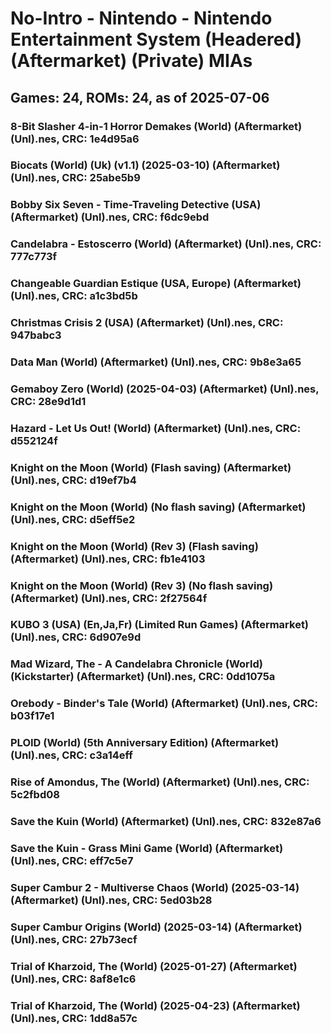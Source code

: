# No-Intro - Nintendo - Nintendo Entertainment System (Headered) (Aftermarket) (Private) MIAs
## Games: 24, ROMs: 24, as of 2025-07-06

### 8-Bit Slasher 4-in-1 Horror Demakes (World) (Aftermarket) (Unl).nes, CRC: 1e4d95a6
### Biocats (World) (Uk) (v1.1) (2025-03-10) (Aftermarket) (Unl).nes, CRC: 25abe5b9
### Bobby Six Seven - Time-Traveling Detective (USA) (Aftermarket) (Unl).nes, CRC: f6dc9ebd
### Candelabra - Estoscerro (World) (Aftermarket) (Unl).nes, CRC: 777c773f
### Changeable Guardian Estique (USA, Europe) (Aftermarket) (Unl).nes, CRC: a1c3bd5b
### Christmas Crisis 2 (USA) (Aftermarket) (Unl).nes, CRC: 947babc3
### Data Man (World) (Aftermarket) (Unl).nes, CRC: 9b8e3a65
### Gemaboy Zero (World) (2025-04-03) (Aftermarket) (Unl).nes, CRC: 28e9d1d1
### Hazard - Let Us Out! (World) (Aftermarket) (Unl).nes, CRC: d552124f
### Knight on the Moon (World) (Flash saving) (Aftermarket) (Unl).nes, CRC: d19ef7b4
### Knight on the Moon (World) (No flash saving) (Aftermarket) (Unl).nes, CRC: d5eff5e2
### Knight on the Moon (World) (Rev 3) (Flash saving) (Aftermarket) (Unl).nes, CRC: fb1e4103
### Knight on the Moon (World) (Rev 3) (No flash saving) (Aftermarket) (Unl).nes, CRC: 2f27564f
### KUBO 3 (USA) (En,Ja,Fr) (Limited Run Games) (Aftermarket) (Unl).nes, CRC: 6d907e9d
### Mad Wizard, The - A Candelabra Chronicle (World) (Kickstarter) (Aftermarket) (Unl).nes, CRC: 0dd1075a
### Orebody - Binder's Tale (World) (Aftermarket) (Unl).nes, CRC: b03f17e1
### PLOID (World) (5th Anniversary Edition) (Aftermarket) (Unl).nes, CRC: c3a14eff
### Rise of Amondus, The (World) (Aftermarket) (Unl).nes, CRC: 5c2fbd08
### Save the Kuin (World) (Aftermarket) (Unl).nes, CRC: 832e87a6
### Save the Kuin - Grass Mini Game (World) (Aftermarket) (Unl).nes, CRC: eff7c5e7
### Super Cambur 2 - Multiverse Chaos (World) (2025-03-14) (Aftermarket) (Unl).nes, CRC: 5ed03b28
### Super Cambur Origins (World) (2025-03-14) (Aftermarket) (Unl).nes, CRC: 27b73ecf
### Trial of Kharzoid, The (World) (2025-01-27) (Aftermarket) (Unl).nes, CRC: 8af8e1c6
### Trial of Kharzoid, The (World) (2025-04-23) (Aftermarket) (Unl).nes, CRC: 1dd8a57c
